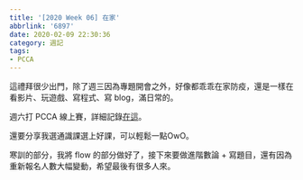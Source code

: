 ```yaml
---
title: '[2020 Week 06] 在家'
abbrlink: '6897'
date: 2020-02-09 22:30:36
category: 週記
tags:
- PCCA
---
```

這禮拜很少出門，除了週三因為專題開會之外，好像都乖乖在家防疫，還是一樣在看影片、玩遊戲、寫程式、寫 blog，滿日常的。
<!-- more -->
週六打 PCCA 線上賽，詳細記錄[在這](../d067)。

還要分享我選通識課選上好課，可以輕鬆一點OwO。

寒訓的部分，我將 flow 的部分做好了，接下來要做進階數論 + 寫題目，還有因為重新報名人數大幅變動，希望最後有很多人來。
